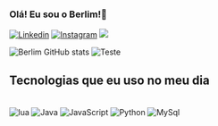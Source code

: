 
### Olá! Eu sou o Berlim!👋
[![Linkedin](https://img.shields.io/badge/LinkedIn-0077B5?style=for-the-badge&logo=linkedin&logoColor=white)](https://www.linkedin.com/)
[![Instagram](https://img.shields.io/badge/Instagram-E4405F?style=for-the-badge&logo=instagram&logoColor=white)](https://www.instagram.com/021.berlim/)
<a href = "mailto:berlimdev@gmail.com"><img src="https://img.shields.io/badge/-Gmail-%23333?style=for-the-badge&logo=gmail&logoColor=white" target="_blank"></a>

![Berlim GitHub stats](https://github-readme-stats.vercel.app/api?username=021berlim&show_icons=true&theme=transparent) ![Teste](https://github-readme-stats.vercel.app/api/top-langs/?username=021berlim&theme=transparent)
## Tecnologias que eu uso no meu dia

<div style="display: inline_block"><br/>
<img align="center" alt="lua" src="https://img.shields.io/badge/Lua-2C2D72?style=for-the-badge&logo=lua&logoColor=white"/>
<img align="center" alt="Java" src="https://img.shields.io/badge/Java-ED8B00?style=for-the-badge&logo=openjdk&logoColor=white"/>
<img align="center" alt="JavaScript" src="https://img.shields.io/badge/JavaScript-F7DF1E?style=for-the-badge&logo=javascript&logoColor=black"/> 
<img align="center" alt="Python" src="https://img.shields.io/badge/Python-3776AB?style=for-the-badge&logo=python&logoColor=white"/>
<img align="center" alt="MySql" src="https://img.shields.io/badge/MySQL-00000F?style=for-the-badge&logo=mysql&logoColor=white"/> 
</div></br>

